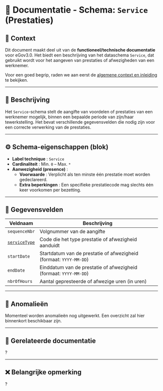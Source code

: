 # 📄 Documentatie - Schema: `Service` (Prestaties)

## 📘 Context

Dit document maakt deel uit van de **functioneel/technische documentatie** voor eGov3.0. Het biedt een beschrijving van het dataschema `Service`, dat gebruikt wordt voor het aangeven van prestaties of afwezigheden van een werknemer.

Voor een goed begrip, raden we aan eerst de [algemene context en inleiding](../README.md) te bekijken.

---

## 🧾 Beschrijving

Het `Service`-schema stelt de aangifte van voordelen of prestaties van een werknemer mogelijk, binnen een bepaalde periode van zijn/haar tewerkstelling. Het bevat verschillende gegevensvelden die nodig zijn voor een correcte verwerking van de prestaties.

---

## ⚙️ Schema-eigenschappen (blok)

- **Label technique** : `Service`
- **Cardinaliteit** : Min. `0` – Max. `*`
- **Aanwezigheid (presence)** :
    - **Voorwaarde** : Verplicht als ten minste één prestatie moet worden gedeclareerd.
    - **Extra beperkingen** : Een specifieke prestatiecode mag slechts één keer voorkomen per bezetting.

---

## 📑 Gegevensvelden

| **Veldnaam**     | **Beschrijving**                                          |
|------------------|-----------------------------------------------------------|
| `sequenceNbr`    | Volgnummer van de aangifte                               |
| [`serviceType`](../field/serviceType.md)    | Code die het type prestatie of afwezigheid aanduidt      |
| `startDate`      | Startdatum van de prestatie of afwezigheid (formaat: `YYYY-MM-DD`) |
| `endDate`        | Einddatum van de prestatie of afwezigheid (formaat: `YYYY-MM-DD`) |
| `nbrOfHours`     | Aantal gepresteerde of afwezige uren (in uren)           |


---

## 🧪 Anomalieën

Momenteel worden anomalieën nog uitgewerkt. Een overzicht zal hier binnenkort beschikbaar zijn.

---

## 📎 Gerelateerde documentatie

?

---

## ❌ Belangrijke opmerking

?
